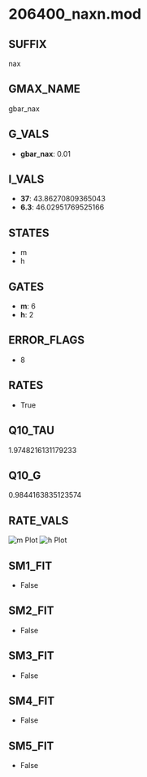 # 206400_naxn.mod

## SUFFIX

nax

## GMAX_NAME

gbar_nax

## G_VALS

- **gbar_nax**: 0.01

## I_VALS

- **37**: 43.86270809365043
- **6.3**: 46.02951769525166

## STATES

- m
- h

## GATES

- **m**: 6
- **h**: 2

## ERROR_FLAGS

- 8

## RATES

- True

## Q10_TAU

1.9748216131179233

## Q10_G

0.9844163835123574

## RATE_VALS

![m Plot](/Users/pbozelos/Dropbox/icg-Chai-Panos/supermodels/output_markdown_files/Na/206400_naxn.mod/images/m.png)
![h Plot](/Users/pbozelos/Dropbox/icg-Chai-Panos/supermodels/output_markdown_files/Na/206400_naxn.mod/images/h.png)

## SM1_FIT

- False

## SM2_FIT

- False

## SM3_FIT

- False

## SM4_FIT

- False

## SM5_FIT

- False

